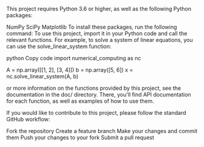 This project requires Python 3.6 or higher, as well as the following Python packages:

NumPy
SciPy
Matplotlib
To install these packages, run the following command:
To use this project, import it in your Python code and call the relevant functions. For example, to solve a system of linear equations, you can use the solve_linear_system function:

python
Copy code
import numerical_computing as nc

A = np.array([[1, 2], [3, 4]])
b = np.array([5, 6])
x = nc.solve_linear_system(A, b)

or more information on the functions provided by this project, see the documentation in the doc/ directory. There, you'll find API documentation for each function, as well as examples of how to use them.

If you would like to contribute to this project, please follow the standard GitHub workflow:

Fork the repository
Create a feature branch
Make your changes and commit them
Push your changes to your fork
Submit a pull request

